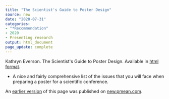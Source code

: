 ```yaml
---
title: "The Scientist's Guide to Poster Design"
source: new
date: "2020-07-31"
categories:
- "*Recommendation"
- 2020
- Presenting research
output: html_document
page_update: complete
---
```


Kathryn Everson. The Scientist's Guide to Poster Design. Available in [html format](https://www.kmeverson.org/academic-poster-design.html).

<!---More--->

+ A nice and fairly comprehensive list of the issues that you will face when preparing a poster for a scientific conference.

An [earlier version][sim2] of this page was published on [new.pmean.com][sim1].

[sim1]: http://new.pmean.com
[sim2]: http://new.pmean.com/scientific-poster-design/
